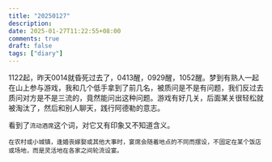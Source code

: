 ```yaml
---
title: "20250127"
description: 
date: 2025-01-27T11:22:55+08:00
comments: true
draft: false
tags: ["diary"]
---
```

1122起，昨天0014就昏死过去了，0413醒，0929醒，1052醒。梦到有熟人一起在山上参与游戏，我和几个低手拿到了前几名，被质问是不是有问题，我们反过去质问对方是不是三流的，竟然能问出这种问题。游戏有好几关，后面某关很轻松就被淘汰了，然后和别人聊天，践行阿德勒的意志。

看到了`流动酒席`这个词，对它又有印象又不知道含义。

`在农村或小城镇，逢婚丧嫁娶或其他大事时，宴席会随着地点的不同而摆设，不固定在某个饭店或场地，而是灵活地在各家之间轮流设宴。`